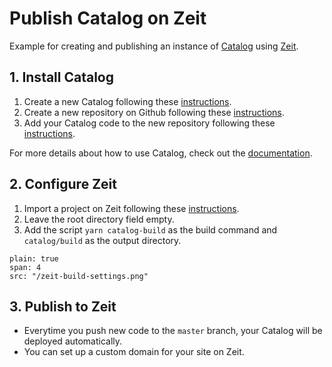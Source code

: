 # Publish Catalog on Zeit

Example for creating and publishing an instance of [Catalog](https://catalog.style/) using [Zeit](https://zeit.co/).

## 1. Install Catalog

1. Create a new Catalog following these [instructions](https://docs.catalog.style/installation/create-catalog).
2. Create a new repository on Github following these [instructions](https://help.github.com/en/github/creating-cloning-and-archiving-repositories/creating-a-new-repository).
3. Add your Catalog code to the new repository following these [instructions](https://help.github.com/en/github/importing-your-projects-to-github/adding-an-existing-project-to-github-using-the-command-line).

For more details about how to use Catalog, check out the [documentation](https://docs.catalog.style/).

## 2. Configure Zeit

1. Import a project on Zeit following these [instructions](https://zeit.co/docs/v2/git-integrations/zeit-now-for-github).
2. Leave the root directory field empty.
3. Add the script `yarn catalog-build` as the build command and `catalog/build` as the output directory.

```image
plain: true
span: 4
src: "/zeit-build-settings.png"
```

## 3. Publish to Zeit

- Everytime you push new code to the `master` branch, your Catalog will be deployed automatically.
- You can set up a custom domain for your site on Zeit.
